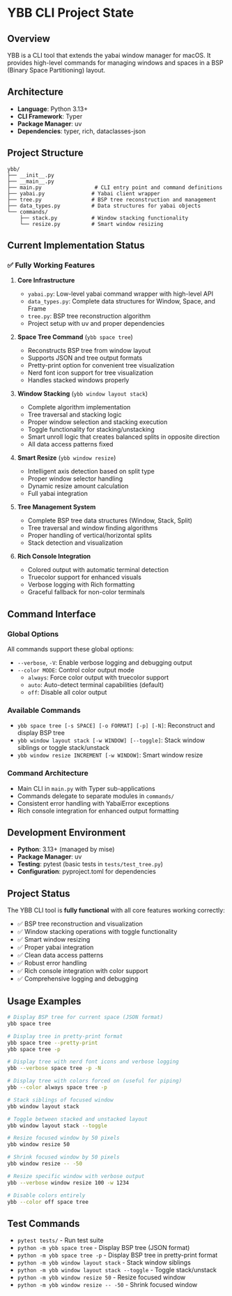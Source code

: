 # YBB CLI Project State

## Overview

YBB is a CLI tool that extends the yabai window manager for macOS. It provides
high-level commands for managing windows and spaces in a BSP (Binary Space
Partitioning) layout.

## Architecture

- **Language**: Python 3.13+
- **CLI Framework**: Typer
- **Package Manager**: uv
- **Dependencies**: typer, rich, dataclasses-json

## Project Structure

```text
ybb/
├── __init__.py
├── __main__.py
├── main.py                 # CLI entry point and command definitions
├── yabai.py               # Yabai client wrapper
├── tree.py                # BSP tree reconstruction and management
├── data_types.py          # Data structures for yabai objects
└── commands/
    ├── stack.py           # Window stacking functionality
    └── resize.py          # Smart window resizing
```

## Current Implementation Status

### ✅ Fully Working Features

1. **Core Infrastructure**
   - `yabai.py`: Low-level yabai command wrapper with high-level API
   - `data_types.py`: Complete data structures for Window, Space, and Frame
   - `tree.py`: BSP tree reconstruction algorithm
   - Project setup with uv and proper dependencies

2. **Space Tree Command** (`ybb space tree`)
   - Reconstructs BSP tree from window layout
   - Supports JSON and tree output formats
   - Pretty-print option for convenient tree visualization
   - Nerd font icon support for tree visualization
   - Handles stacked windows properly

3. **Window Stacking** (`ybb window layout stack`)
   - Complete algorithm implementation
   - Tree traversal and stacking logic
   - Proper window selection and stacking execution
   - Toggle functionality for stacking/unstacking
   - Smart unroll logic that creates balanced splits in opposite direction
   - All data access patterns fixed

4. **Smart Resize** (`ybb window resize`)
   - Intelligent axis detection based on split type
   - Proper window selector handling
   - Dynamic resize amount calculation
   - Full yabai integration

5. **Tree Management System**
   - Complete BSP tree data structures (Window, Stack, Split)
   - Tree traversal and window finding algorithms
   - Proper handling of vertical/horizontal splits
   - Stack detection and visualization

6. **Rich Console Integration**
   - Colored output with automatic terminal detection
   - Truecolor support for enhanced visuals
   - Verbose logging with Rich formatting
   - Graceful fallback for non-color terminals

## Command Interface

### Global Options

All commands support these global options:

- `--verbose`, `-V`: Enable verbose logging and debugging output
- `--color MODE`: Control color output mode
  - `always`: Force color output with truecolor support
  - `auto`: Auto-detect terminal capabilities (default)
  - `off`: Disable all color output

### Available Commands

- `ybb space tree [-s SPACE] [-o FORMAT] [-p] [-N]`: Reconstruct and display BSP tree
- `ybb window layout stack [-w WINDOW] [--toggle]`: Stack window siblings or toggle stack/unstack
- `ybb window resize INCREMENT [-w WINDOW]`: Smart window resize

### Command Architecture

- Main CLI in `main.py` with Typer sub-applications
- Commands delegate to separate modules in `commands/`
- Consistent error handling with YabaiError exceptions
- Rich console integration for enhanced output formatting

## Development Environment

- **Python**: 3.13+ (managed by mise)
- **Package Manager**: uv
- **Testing**: pytest (basic tests in `tests/test_tree.py`)
- **Configuration**: pyproject.toml for dependencies

## Project Status

The YBB CLI tool is **fully functional** with all core features working correctly:

- ✅ BSP tree reconstruction and visualization
- ✅ Window stacking operations with toggle functionality
- ✅ Smart window resizing
- ✅ Proper yabai integration
- ✅ Clean data access patterns
- ✅ Robust error handling
- ✅ Rich console integration with color support
- ✅ Comprehensive logging and debugging

## Usage Examples

```bash
# Display BSP tree for current space (JSON format)
ybb space tree

# Display tree in pretty-print format
ybb space tree --pretty-print
ybb space tree -p

# Display tree with nerd font icons and verbose logging
ybb --verbose space tree -p -N

# Display tree with colors forced on (useful for piping)
ybb --color always space tree -p

# Stack siblings of focused window
ybb window layout stack

# Toggle between stacked and unstacked layout
ybb window layout stack --toggle

# Resize focused window by 50 pixels
ybb window resize 50

# Shrink focused window by 50 pixels
ybb window resize -- -50

# Resize specific window with verbose output
ybb --verbose window resize 100 -w 1234

# Disable colors entirely
ybb --color off space tree
```

## Test Commands

- `pytest tests/` - Run test suite
- `python -m ybb space tree` - Display BSP tree (JSON format)
- `python -m ybb space tree -p` - Display BSP tree in pretty-print format
- `python -m ybb window layout stack` - Stack window siblings
- `python -m ybb window layout stack --toggle` - Toggle stack/unstack
- `python -m ybb window resize 50` - Resize focused window
- `python -m ybb window resize -- -50` - Shrink focused window
